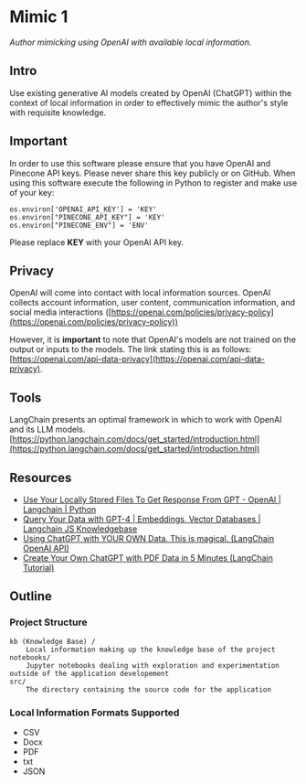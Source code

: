 # Mimic 1
_Author mimicking using OpenAI with available local information._

## Intro
Use existing generative AI models created by OpenAI (ChatGPT) within the context of local information
in order to effectively mimic the author's style with requisite knowledge. 

## Important
In order to use this software please ensure that you have OpenAI and Pinecone API keys. 
Please never share this key publicly or on GitHub. 
When using this software execute the following in Python to register and make use of your key:

```
os.environ['OPENAI_API_KEY'] = 'KEY'
os.environ["PINECONE_API_KEY"] = 'KEY'
os.environ["PINECONE_ENV"] = 'ENV'
```
Please replace **KEY** with your OpenAI API key.

## Privacy
OpenAI will come into contact with local information sources. 
OpenAI collects account information, user content, communication information, and social media interactions ([https://openai.com/policies/privacy-policy](https://openai.com/policies/privacy-policy))

However, it is **important** to note that OpenAI's models are not trained on the output or inputs to the models. 
The link stating this is as follows: [https://openai.com/api-data-privacy](https://openai.com/api-data-privacy).

## Tools
LangChain presents an optimal framework in which to work with OpenAI and its LLM models. 
[https://python.langchain.com/docs/get_started/introduction.html](https://python.langchain.com/docs/get_started/introduction.html)

## Resources 
- [Use Your Locally Stored Files To Get Response From GPT - OpenAI | Langchain | Python](https://youtu.be/NC1Ni9KS-rk?si=kFklvimKPrXVfcYy)
- [Query Your Data with GPT-4 | Embeddings, Vector Databases | Langchain JS Knowledgebase](https://youtu.be/jRnUPUTkZmU?si=Jn3xJ_QxXcsum87r)
- [Using ChatGPT with YOUR OWN Data. This is magical. (LangChain OpenAI API)](https://youtu.be/9AXP7tCI9PI?si=JHWz1gXPsrirzkx2)
- [Create Your Own ChatGPT with PDF Data in 5 Minutes (LangChain Tutorial)](https://youtu.be/au2WVVGUvc8?si=zIr2_AOj_-BUwIrL)


## Outline

### Project Structure
```
kb (Knowledge Base) /
    Local information making up the knowledge base of the project
notebooks/
    Jupyter notebooks dealing with exploration and experimentation outside of the application developement
src/
    The directory containing the source code for the application
```

### Local Information Formats Supported
- CSV
- Docx
- PDF
- txt
- JSON